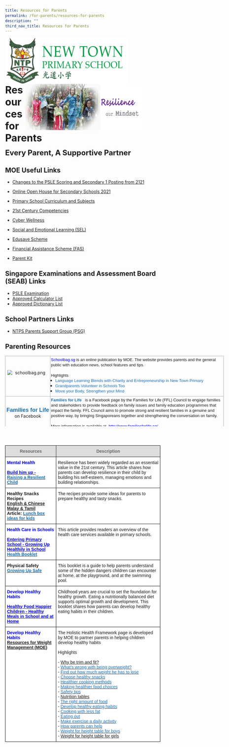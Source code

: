 ```yaml
---
title: Resources for Parents
permalink: /for-parents/resources-for-parents
description: ""
third_nav_title: Resources for Parents
---
```

<img align="left" style="width:400px;height:150px;margin-left:0px;" src="/images/logosub.png">

<img align="right" style="width:380px;height:150px;margin-right:60px;" src="/images/Header%20GIF.gif">
<br><br><br><br><br><br>

**<font size="6">Resources for Parents</font>**

**<font size="5">Every Parent, A Supportive Partner</font>**

MOE Useful Links
----------------

*   [Changes to the PSLE Scoring and Secondary 1 Posting from 2121](https://www.moe.gov.sg/microsites/psle/)
*   [Online Open House for Secondary Schools 2021](https://www.schoolbag.edu.sg/story/online-open-house-for-secondary-schools-2021-v2)
*   [Primary School Curriculum and Subjects](https://www.moe.gov.sg/primary/curriculum)
*   [21st Century Competencies](https://www.moe.gov.sg/education-in-sg/21st-century-competencies)
*   [Cyber Wellness](https://www.moe.gov.sg/programmes/cyber-wellness)
*   [Social and Emotional Learning (SEL)](https://www.moe.gov.sg/programmes/social-and-emotional-learning)  
    
*   [Edusave Scheme](https://www.moe.gov.sg/education/edusave)
*   [Financial Assistance Scheme (FAS)](https://www.moe.gov.sg/education/financial-assistance)&nbsp;
*   [Parent Kit](https://sites.google.com/moe.edu.sg/ntps-ict/ntps-ict/parent-kit)



Singapore Examinations and Assessment Board (SEAB) Links
--------------------------------------------------------

*   [PSLE Examination](https://www.seab.gov.sg/home/examinations/psle)
*   [Approved Calculator List](https://www.seab.gov.sg/home/examinations/approved-calculators)
*   [Approved Dictionary List](https://www.seab.gov.sg/home/examinations/approved-dictionaries)



School Partners Links
---------------------

*   [NTPS Parents Support Group (PSG)](https://psgntps.wix.com/psg-ntps)

  

Parenting Resources
-------------------

<table style="margin: 0px; outline: 0px; padding: 0px; border-collapse: collapse; border: medium none; width: 710px; height: 229px;" width="710" height="703" cellspacing="0" cellpadding="0" border="1" class="MsoNormalTable iveo_table ives_tab_simple3"><tbody style="margin: 0px; outline: 0px; padding: 0px;"><tr style="margin: 0px; outline: 0px; padding: 0px;"><td style="margin: 0px; outline: 0px; padding: 2px; text-align: center; border: 1px solid rgb(170, 170, 170); width: 141px;"><img style="margin: auto; outline: 0px; padding: 0px; border: none; clear: both; cursor: pointer; display: block; width: 132px; height: 39px;" class="ive_eobj_center ive_clickable" alt="schoolbag.png" src="https://newtownpri-moe-edu-sg-admin.cwp.sg/qql/slot/u556/About%20Us/schoolbag.png"><b style="margin: 0px; outline: 0px; padding: 0px;"><span style="margin: 0px; outline: 0px; padding: 0px;"><a style="margin: 0px; outline: 0px; padding: 0px; color: rgb(24, 112, 182); text-decoration: none;" target="_blank" href="http://schoolbag.sg/"><span style="margin: 0px; outline: 0px; padding: 0px; color: blue; text-decoration: none;"></span></a></span></b></td><td style="margin: 0px; outline: 0px; padding: 2px; text-align: center; border: 1px solid rgb(170, 170, 170); width: 568px;"><p style="margin: 0px 0px 0.0001pt; outline: 0px; padding: 0px; line-height: normal; text-align: left;" class="MsoNormal"><font style="margin: 0px; outline: 0px; padding: 0px;" face="arial, sans-serif" size="2"><span style="margin: 0px; outline: 0px; padding: 0px;"><a style="margin: 0px; outline: 0px; padding: 0px; color: rgb(24, 112, 182); text-decoration: none;" target="_blank" href="http://schoolbag.sg/"><span style="margin: 0px; outline: 0px; padding: 0px; color: blue;">Schoolbag.sg<span>&nbsp;</span></span></a>is an online publication by MOE. The website<span>&nbsp;</span></span>provides parents and the general public with education news, school features and tips.</font></p><p style="margin: 0px 0px 0.0001pt; outline: 0px; padding: 0px; line-height: normal; text-align: left;" class="MsoNormal"><font style="margin: 0px; outline: 0px; padding: 0px;" face="arial, sans-serif" size="2"><span style="margin: 0px; outline: 0px; padding: 0px;"><br style="margin: 0px; outline: 0px; padding: 0px;">Highlights</span></font></p><ul style="margin: 0cm 0px 0.5em 1em; outline: 0px; padding: 0px; text-align: left;" type="disc"><li style="margin: 0px; outline: 0px; padding: 0px; line-height: normal;" class="MsoNormal"><font style="margin: 0px; outline: 0px; padding: 0px;" face="arial, sans-serif" size="2"><span style="margin: 0px; outline: 0px; padding: 0px;"><span style="margin: 0px; outline: 0px; padding: 0px; color: blue;"><a style="margin: 0px; outline: 0px; padding: 0px; color: rgb(24, 112, 182); text-decoration: none;" target="_blank" href="https://schoolbag.sg/story/language-learning-blends-with-charity-and-entrepreneurship-in-new-town-primary#.VZkEZFWqqko">Language Learning Blends with Charity and Entrepreneurship in New Town Primary</a></span></span></font></li><li style="margin: 0px; outline: 0px; padding: 0px; line-height: normal;" class="MsoNormal"><font style="margin: 0px; outline: 0px; padding: 0px;" face="arial, sans-serif" size="2"><span style="margin: 0px; outline: 0px; padding: 0px;"><span style="margin: 0px; outline: 0px; padding: 0px; color: blue;"><a style="margin: 0px; outline: 0px; padding: 0px; color: rgb(24, 112, 182); text-decoration: none;" target="_blank" href="https://schoolbag.sg/story/grandparents-volunteer-in-schools-too">Grandparents Volunteer in Schools Too</a></span></span></font></li><li style="margin: 0px; outline: 0px; padding: 0px; line-height: normal;" class="MsoNormal"><span style="margin: 0px; outline: 0px; padding: 0px;"><font style="margin: 0px; outline: 0px; padding: 0px;" face="arial, sans-serif" size="2"><a style="margin: 0px; outline: 0px; padding: 0px; color: rgb(24, 112, 182); text-decoration: none;" target="_blank" href="https://schoolbag.sg/story/move-your-body-strengthen-your-mind#.VZkEQ1Wqqko">Move your Body, Strengthen your Mind</a></font></span></li></ul></td></tr><tr style="margin: 0px; outline: 0px; padding: 0px;"><td style="margin: 0px; outline: 0px; padding: 2px; text-align: center; border: 1px solid rgb(170, 170, 170);"><p style="margin: 0px 0px 0.0001pt; outline: 0px; padding: 0px; line-height: normal;" class="MsoNormal"><span style="margin: 0px; outline: 0px; padding: 0px; text-decoration: none;"><font style="margin: 0px; outline: 0px; padding: 0px;" face="arial, sans-serif" size="4"><b style="margin: 0px; outline: 0px; padding: 0px;"></b></font><font style="margin: 0px; outline: 0px; padding: 0px;" color="#0000ff"><font style="margin: 0px; outline: 0px; padding: 0px;" face="arial, sans-serif" size="4"><b style="margin: 0px; outline: 0px; padding: 0px;"><a style="margin: 0px; outline: 0px; padding: 0px; color: rgb(24, 112, 182); text-decoration: none;" target="_blank" href="https://www.facebook.com/familiesforlife.sg">Families for Life</a></b></font></font></span></p><span style="margin: 0px; outline: 0px; padding: 0px;">on Facebook</span><br style="margin: 0px; outline: 0px; padding: 0px;"></td><td style="margin: 0px; outline: 0px; padding: 2px; text-align: center; border: 1px solid rgb(170, 170, 170);"><p style="margin: 0px 0px 0.0001pt; outline: 0px; padding: 0px; line-height: normal; text-align: left;" class="MsoNormal"><font style="margin: 0px; outline: 0px; padding: 0px;" size="2" face="arial, sans-serif"><b style="margin: 0px; outline: 0px; padding: 0px; text-align: center; background-color: transparent;"></b><b style="margin: 0px; outline: 0px; padding: 0px; text-align: center; background-color: transparent;"><font style="margin: 0px; outline: 0px; padding: 0px;" color="#0000ff"><a style="margin: 0px; outline: 0px; padding: 0px; color: rgb(24, 112, 182); text-decoration: none;" target="_blank" href="https://www.facebook.com/familiesforlife.sg">Families for Life<span>&nbsp;</span></a></font><font style="margin: 0px; outline: 0px; padding: 0px; text-decoration: none;" color="#45adff">&nbsp;<span>&nbsp;</span></font></b><span style="margin: 0px; outline: 0px; padding: 0px;"><span style="margin: 0px; outline: 0px; padding: 0px;"></span>is a Facebook page<span>&nbsp;</span><b style="margin: 0px; outline: 0px; padding: 0px;"></b>by the Families for Life (FFL) Council to<span>&nbsp;</span></span>engage families and stakeholders to provide feedback on family issues and family education programmes that impact the family. FFL Council<span>&nbsp;</span><span style="margin: 0px; outline: 0px; padding: 0px;">aims to promote strong and resilient families in a genuine and positive way, by bringing Singaporeans together and strengthening the conversation on family.<b style="margin: 0px; outline: 0px; padding: 0px;"></b></span></font></p><p style="margin: 0px 0px 0.0001pt; outline: 0px; padding: 0px; line-height: normal; text-align: left;" class="MsoNormal"><font style="margin: 0px; outline: 0px; padding: 0px;" size="2" face="arial, sans-serif"><span style="margin: 0px; outline: 0px; padding: 0px;">&nbsp;</span></font></p><p style="margin: 0px 0px 0.0001pt; outline: 0px; padding: 0px; line-height: normal; text-align: left;" class="MsoNormal"><span style="margin: 0px; outline: 0px; padding: 0px;"><font style="margin: 0px; outline: 0px; padding: 0px;" size="2" face="arial, sans-serif">More information is available at&nbsp;<span>&nbsp;</span></font><a style="margin: 0px; outline: 0px; padding: 0px; color: rgb(24, 112, 182); text-decoration: none;" target="_blank" href="http://www.familiesforlife.sg/"><font style="margin: 0px; outline: 0px; padding: 0px;" size="2" face="arial, sans-serif"><span style="margin: 0px; outline: 0px; padding: 0px; color: blue;">http://www.familiesforlife.sg/</span></font></a></span></p></td></tr></tbody></table>

<br><br>

<table style="border-collapse:collapse;border-spacing:0" class="tg"><thead><tr><th style="background-color:#DDD;border-color:black;border-style:solid;border-width:1px;color:#666;font-family:Arial, sans-serif;font-size:14px;font-weight:bold;overflow:hidden;padding:10px 5px;text-align:center;vertical-align:top;word-break:normal">Resources</th><th style="background-color:#DDD;border-color:black;border-style:solid;border-width:1px;color:#666;font-family:Arial, sans-serif;font-size:14px;font-weight:bold;overflow:hidden;padding:10px 5px;text-align:center;vertical-align:top;word-break:normal">Description</th></tr></thead><tbody><tr><td style="background-color:#ffffff;border-color:black;border-style:solid;border-width:1px;color:#00F;font-family:Arial, sans-serif;font-size:14px;font-weight:bold;overflow:hidden;padding:10px 5px;text-align:left;vertical-align:top;word-break:normal">Mental Health<br><br><a href="http://www.hpb.gov.sg/HOPPortal/content/conn/HOPUCM/path/Contribution%20Folders/uploadedFiles/HPB_Online/Health_Topics/Pregnancy_and_Parenting/Others_article/30-35%20Mental%20Well-Being.pdf" target="_blank" rel="noopener noreferrer"><span style="color:blue">Build him up - </span></a><br><a href="http://www.hpb.gov.sg/HOPPortal/content/conn/HOPUCM/path/Contribution%20Folders/uploadedFiles/HPB_Online/Health_Topics/Pregnancy_and_Parenting/Others_article/30-35%20Mental%20Well-Being.pdf" target="_blank" rel="noopener noreferrer"><span style="text-decoration:none;color:#1870B6">Raising a Resilient Child</span></a><br></td><td style="background-color:#ffffff;border-color:black;border-style:solid;border-width:1px;font-family:Arial, sans-serif;font-size:14px;overflow:hidden;padding:10px 5px;text-align:left;vertical-align:top;word-break:normal">Resilience has been widely regarded as an essential value in the 21st century. This article shares how parents can develop resilience in their child by building his self-esteem, managing emotions and building relationships.</td></tr><tr><td style="background-color:#ffffff;border-color:black;border-style:solid;border-width:1px;font-family:Arial, sans-serif;font-size:14px;font-weight:bold;overflow:hidden;padding:10px 5px;text-align:left;vertical-align:top;word-break:normal">Healthy Snacks Recipes<br><a href="http://www.hpb.gov.sg/HOPPortal/content/conn/HOPUCM/path/Contribution%20Folders/uploadedFiles/HPB_Online/Educational_Materials/Healthy_Snacks_Recipes_Set_A_EC.pdf" target="_blank" rel="noopener noreferrer">English &amp; Chinese</a><br><a href="http://www.hpb.gov.sg/HOPPortal/content/conn/HOPUCM/path/Contribution%20Folders/uploadedFiles/HPB_Online/Educational_Materials/Healthy_Snacks_Recipes_Set_A_MT.pdf" target="_blank" rel="noopener noreferrer">Malay &amp; Tamil</a><br>Article: <a href="http://www.expatliving.sg/kids/Lunch-box-ideas-for-kids-Healthy-snacks-sandwich-ideas-kids-bento-and-more-56314.ece" target="_blank" rel="noopener noreferrer"><span style="text-decoration:none;color:#1870B6">Lunch box ideas for kids</span></a><br></td><td style="background-color:#ffffff;border-color:black;border-style:solid;border-width:1px;font-family:Arial, sans-serif;font-size:14px;overflow:hidden;padding:10px 5px;text-align:left;vertical-align:top;word-break:normal">The recipes provide some ideas for parents to prepare healthy and tasty snacks.</td></tr><tr><td style="background-color:#ffffff;border-color:black;border-style:solid;border-width:1px;color:#00F;font-family:Arial, sans-serif;font-size:14px;font-weight:bold;overflow:hidden;padding:10px 5px;text-align:left;vertical-align:top;word-break:normal">Health Care in Schools<br><br><a href="http://www.hpb.gov.sg/HOPPortal/content/conn/HOPUCM/path/Contribution%20Folders/uploadedFiles/HPB_Online/Health_Topics/Pregnancy_and_Parenting/Others_article/68-70%20School%20Health%20and%20Dental%20Services.pdf" target="_blank" rel="noopener noreferrer"><span style="color:blue">Entering Primary School - Growing Up Healthily in School</span></a><br><a href="http://www.hpb.gov.sg/HOPPortal/content/conn/HOPUCM/path/Contribution%20Folders/uploadedFiles/Health%20Booklet%202014.pdf" target="_blank" rel="noopener noreferrer"><span style="text-decoration:none;color:#1870B6">Health Booklet</span></a></td><td style="background-color:#ffffff;border-color:black;border-style:solid;border-width:1px;font-family:Arial, sans-serif;font-size:14px;overflow:hidden;padding:10px 5px;text-align:left;vertical-align:top;word-break:normal">This article provides readers an overview of the health care services available in primary schools.</td></tr><tr><td style="background-color:#ffffff;border-color:black;border-style:solid;border-width:1px;font-family:Arial, sans-serif;font-size:14px;font-weight:bold;overflow:hidden;padding:10px 5px;text-align:left;vertical-align:top;word-break:normal">Physical Safety<br><a href="http://www.hpb.gov.sg/HOPPortal/content/conn/HOPUCM/path/Contribution%20Folders/uploadedFiles/HPB_Online/Educational_Materials/growingupsafe-pdf.pdf" target="_blank" rel="noopener noreferrer"><span style="text-decoration:none;color:#1870B6">Growing Up Safe </span></a><br></td><td style="background-color:#ffffff;border-color:black;border-style:solid;border-width:1px;font-family:Arial, sans-serif;font-size:14px;overflow:hidden;padding:10px 5px;text-align:left;vertical-align:top;word-break:normal">This booklet is a guide to help parents understand some of the hidden dangers children can encounter at home, at the playground, and at the swimming pool.</td></tr><tr><td style="background-color:#ffffff;border-color:black;border-style:solid;border-width:1px;color:#00F;font-family:Arial, sans-serif;font-size:14px;font-weight:bold;overflow:hidden;padding:10px 5px;text-align:left;vertical-align:top;word-break:normal">Develop Healthy Habits<br><br><a href="http://www.hpb.gov.sg/HOPPortal/content/conn/HOPUCM/path/Contribution%20Folders/uploadedFiles/pdf/HM_Parents.pdf" target="_blank" rel="noopener noreferrer"><span style="color:blue">Healthy Food Happier Children - Healthy Meals in School and at Home</span></a><br></td><td style="background-color:#ffffff;border-color:black;border-style:solid;border-width:1px;font-family:Arial, sans-serif;font-size:14px;overflow:hidden;padding:10px 5px;text-align:left;vertical-align:top;word-break:normal">Childhood years are crucial to set the foundation for healthy growth. Eating a nutritionally balanced diet supports optimal growth and development. This booklet shares how parents can develop healthy eating habits in their children.<br></td></tr><tr><td style="background-color:#ffffff;border-color:black;border-style:solid;border-width:1px;color:#00F;font-family:Arial, sans-serif;font-size:14px;font-weight:bold;overflow:hidden;padding:10px 5px;text-align:left;vertical-align:top;word-break:normal">Develop Healthy Habits<br><a href="https://www.moe.gov.sg/docs/default-source/document/education/programmes/holistic-health-framework/files/is-child-overweight.pdf" target="_blank" rel="noopener noreferrer">Resources for Weight Management (MOE)</a><br><br><br><br><br><br><br><br><br><br><br><br></td><td style="background-color:#ffffff;border-color:black;border-style:solid;border-width:1px;font-family:Arial, sans-serif;font-size:14px;overflow:hidden;padding:10px 5px;text-align:left;vertical-align:top;word-break:normal">The Holistic Health Framework page is developed by MOE to partner parents in helping children develop healthy habits<br> <br>Highlights<br><br>- <a href="https://www.moe.gov.sg/docs/default-source/document/education/programmes/holistic-health-framework/files/why-trim-and-fit.pdf" target="_blank" rel="noopener noreferrer">Why be trim and fit?</a><br>- <a href="https://www.moe.gov.sg/docs/default-source/document/education/programmes/holistic-health-framework/files/problems-being-overweight.pdf" target="_blank" rel="noopener noreferrer"><span style="text-decoration:none;color:#1870B6">What’s wrong with being overweight?</span></a><br>- <a href="https://www.moe.gov.sg/docs/default-source/document/education/programmes/holistic-health-framework/files/weight-to-lose.pdf" target="_blank" rel="noopener noreferrer"><span style="text-decoration:none;color:#1870B6">Find out how much weight he has to lose</span></a><br>- <a href="https://www.moe.gov.sg/docs/default-source/document/education/programmes/holistic-health-framework/files/choosing-healthy-snacks.pdf" target="_blank" rel="noopener noreferrer"><span style="text-decoration:none;color:#1870B6">Choose healthy snacks</span></a><br>- <a href="https://www.moe.gov.sg/docs/default-source/document/education/programmes/holistic-health-framework/files/healthier-cooking-methods.pdf" target="_blank" rel="noopener noreferrer"><span style="text-decoration:none;color:#1870B6">Healthier cooking methods</span></a><br>- <a href="https://www.moe.gov.sg/docs/default-source/document/education/programmes/holistic-health-framework/files/healthier-food-choices.pdf" target="_blank" rel="noopener noreferrer"><span style="text-decoration:none;color:#1870B6">Making healthier food choices</span></a><br>- <a href="https://www.moe.gov.sg/docs/default-source/document/education/programmes/holistic-health-framework/files/safety-tips.pdf" target="_blank" rel="noopener noreferrer"><span style="text-decoration:none;color:#1870B6">Safety tips</span></a><br>- <a href="https://www.moe.gov.sg/docs/default-source/document/education/programmes/holistic-health-framework/files/nutrition-tables.pdf" target="_blank" rel="noopener noreferrer">Nutrition tables</a><br>- <a href="https://www.moe.gov.sg/docs/default-source/document/education/programmes/holistic-health-framework/files/right-amount-of-food.pdf" target="_blank" rel="noopener noreferrer"><span style="text-decoration:none;color:#1870B6">The right amount of food</span></a><br>- <a href="https://www.moe.gov.sg/docs/default-source/document/education/programmes/holistic-health-framework/files/healthy-eating-habits.pdf" target="_blank" rel="noopener noreferrer"><span style="text-decoration:none;color:#1870B6">Develop healthy eating habits</span></a><br>- <a href="https://www.moe.gov.sg/docs/default-source/document/education/programmes/holistic-health-framework/files/cooking-with-less-fat.pdf" target="_blank" rel="noopener noreferrer"><span style="text-decoration:none;color:#1870B6">Cooking with less fat</span></a><br>- <a href="https://www.moe.gov.sg/docs/default-source/document/education/programmes/holistic-health-framework/files/eating-out.pdf" target="_blank" rel="noopener noreferrer"><span style="text-decoration:none;color:#1870B6">Eating out</span></a><br>- <a href="https://www.moe.gov.sg/docs/default-source/document/education/programmes/holistic-health-framework/files/make-exercise-daily-activity.pdf" target="_blank" rel="noopener noreferrer"><span style="text-decoration:none;color:#1870B6">Make exercise a daily activity</span></a><br>- <a href="https://www.moe.gov.sg/docs/default-source/document/education/programmes/holistic-health-framework/files/how-parents-can-help.pdf" target="_blank" rel="noopener noreferrer"><span style="text-decoration:none;color:#1870B6">How parents can help</span></a><br>- <a href="https://www.moe.gov.sg/docs/default-source/document/education/programmes/holistic-health-framework/files/weight-height-table-boys.pdf" target="_blank" rel="noopener noreferrer"><span style="text-decoration:none;color:#1870B6">Weight for height table for boys</span></a><br>- <a href="https://www.moe.gov.sg/docs/default-source/document/education/programmes/holistic-health-framework/files/weight-height-table-girls.pdf" target="_blank" rel="noopener noreferrer">Weight for height table for girls</a></td></tr></tbody></table>